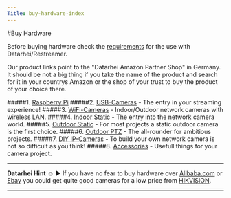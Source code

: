 ```yaml
---
Title: buy-hardware-index
---
```

#Buy Hardware 

Before buying hardware check the [requirements](../wiki/requirements.html) for the use with Datarhei/Restreamer.

Our product links point to the "Datarhei Amazon Partner Shop" in Germany. It should be not a big thing if you take the name of the product and search for it in your countrys Amazon or the shop of your trust to buy the product of your choice there.  

#####1. [Raspberry Pi](../wiki/buy-hardware-raspi.html)
#####2. [USB-Cameras](../wiki/buy-hardware-usbcam.html) - The entry in your streaming experience! 
#####3. [WiFi-Cameras](../wiki/buy-hardware-wificam.html)  - Indoor/Outdoor network cameras with wireless LAN.
#####4. [Indoor Static](../wiki/buy-hardware-static-indoor.html) - The entry into the network camera world.
#####5. [Outdoor Static](../wiki/buy-hardware-static-outdoor.html)  - For most projects a static outdoor camera is the first choice.
#####6. [Outdoor PTZ](../wiki/buy-hardware-ptz-outdoor.html) - The all-rounder for ambitious projects.
#####7. [DIY IP-Cameras](../wiki/diy-stuff.html) - To build your own network camera is not so difficult as you think!
#####8. [Accessories](../wiki/buy-hardware-accessories.html) - Usefull things for your camera project.

---  
**Datarhei Hint** ☺ ► If you have no fear to buy hardware over <a target= "_blank" href="http://www.alibaba.com/trade/search?fsb=y&IndexArea=product_en&CatId=&SearchText=hikvision">Alibaba.com</a> or <a target= "_blank" href="http://www.ebay.com/sch/i.html?_from=R40&_trksid=p2050601.m570.l1313.TR0.TRC0.H0.Xhikvision.TRS0&_nkw=hikvision&_sacat=0">Ebay</a> you could get quite good cameras for a low price from <a target= "_blank" href="http://www.hikvision.com/">HIKVISION</a>.

---